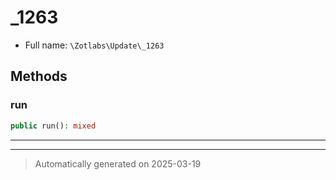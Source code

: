 
# _1263





* Full name: `\Zotlabs\Update\_1263`




## Methods


### run



```php
public run(): mixed
```












***


***
> Automatically generated on 2025-03-19
